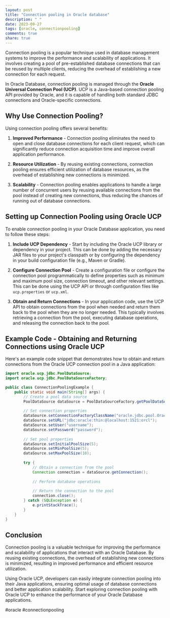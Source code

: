 ```yaml
---
layout: post
title: "Connection pooling in Oracle database"
description: " "
date: 2023-09-27
tags: [oracle, connectionpooling]
comments: true
share: true
---
```


Connection pooling is a popular technique used in database management systems to improve the performance and scalability of applications. It involves creating a pool of pre-established database connections that can be reused by multiple clients, reducing the overhead of establishing a new connection for each request.

In Oracle Database, connection pooling is managed through the **Oracle Universal Connection Pool (UCP)**. UCP is a Java-based connection pooling API provided by Oracle, and it is capable of handling both standard JDBC connections and Oracle-specific connections.

## Why Use Connection Pooling?

Using connection pooling offers several benefits:

1. **Improved Performance** - Connection pooling eliminates the need to open and close database connections for each client request, which can significantly reduce connection acquisition time and improve overall application performance.

2. **Resource Utilization** - By reusing existing connections, connection pooling ensures efficient utilization of database resources, as the overhead of establishing new connections is minimized.

3. **Scalability** - Connection pooling enables applications to handle a large number of concurrent users by reusing available connections from the pool instead of creating new connections, thus reducing the chances of running out of database connections.

## Setting up Connection Pooling using Oracle UCP

To enable connection pooling in your Oracle Database application, you need to follow these steps:

1. **Include UCP Dependency** - Start by including the Oracle UCP library or dependency in your project. This can be done by adding the necessary JAR files to your project's classpath or by configuring the dependency in your build configuration file (e.g., Maven or Gradle).

2. **Configure Connection Pool** - Create a configuration file or configure the connection pool programmatically to define properties such as minimum and maximum pool size, connection timeout, and other relevant settings. This can be done using the UCP API or through configuration files like `ucp.properties` or `ucp.xml`.

3. **Obtain and Return Connections** - In your application code, use the UCP API to obtain connections from the pool when needed and return them back to the pool when they are no longer needed. This typically involves retrieving a connection from the pool, executing database operations, and releasing the connection back to the pool.

## Example Code - Obtaining and Returning Connections using Oracle UCP

Here's an example code snippet that demonstrates how to obtain and return connections from the Oracle UCP connection pool in a Java application:

```java
import oracle.ucp.jdbc.PoolDataSource;
import oracle.ucp.jdbc.PoolDataSourceFactory;

public class ConnectionPoolingExample {
    public static void main(String[] args) {
        // Create a pool data source
        PoolDataSource dataSource = PoolDataSourceFactory.getPoolDataSource();
        
        // Set connection properties
        dataSource.setConnectionFactoryClassName("oracle.jdbc.pool.OracleDataSource");
        dataSource.setURL("jdbc:oracle:thin:@localhost:1521:orcl");
        dataSource.setUser("username");
        dataSource.setPassword("password");
        
        // Set pool properties
        dataSource.setInitialPoolSize(5);
        dataSource.setMinPoolSize(5);
        dataSource.setMaxPoolSize(10);
        
        try {
            // Obtain a connection from the pool
            Connection connection = dataSource.getConnection();
            
            // Perform database operations
            
            // Return the connection to the pool
            connection.close();
        } catch (SQLException e) {
            e.printStackTrace();
        }
    }
}
```

## Conclusion

Connection pooling is a valuable technique for improving the performance and scalability of applications that interact with an Oracle Database. By reusing existing connections, the overhead of establishing new connections is minimized, resulting in improved performance and efficient resource utilization.

Using Oracle UCP, developers can easily integrate connection pooling into their Java applications, ensuring optimal usage of database connections and better application scalability. Start exploring connection pooling with Oracle UCP to enhance the performance of your Oracle Database applications. 

#oracle #connectionpooling